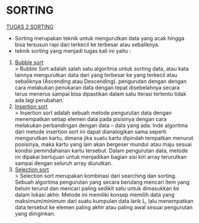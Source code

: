 # SORTING 
[TUGAS 2 SORTING](https://github.com/ibrboim/ASD/tree/main/Tugas%202%20Sorting)
 * Sorting merupakan teknik untuk mengurutkan data yang acak hingga bisa tersusun rapi dari terkecil ke terbesar atau sebaliknya.
 * teknik sorting yang menjadi tugas kali ini yaitu :
 1. [Bubble sort](https://github.com/ibrboim/ASD/blob/main/Tugas%202%20Sorting/Bubble%20sort/Bubble%20sort.c)\
      &gt; Bubble Sort adalah salah satu algoritma untuk sorting data, atau kata lainnya mengurutkan data dari yang terbesar ke yang terkecil atau sebaliknya (Ascending atau Descending). 
      pengurutan dengan dengan cara melakukan penukaran data dengan tepat disebelahnya secara terus menerus sampai bisa dipastikan dalam satu iterasi tertentu tidak ada lagi perubahan.
 2. [Insertion sort](https://github.com/ibrboim/ASD/blob/main/Tugas%202%20Sorting/Insertion%20sortss/Insertion%20sort.c)\
      &gt; Insertion sort adalah sebuah metode pengurutan data dengan menempatkan setiap elemen data pada pisisinya dengan cara melakukan perbandingan dengan data – data yang ada. Inde algoritma dari metode insertion sort ini dapat dianalogikan sama seperti mengurutkan kartu, dimana jika suatu kartu dipindah tempatkan menurut posisinya, maka kartu yang lain akan bergeser mundur atau maju sesuai kondisi pemindahanan kartu tersebut. Dalam pengurutan data, metode ini dipakai bertujuan untuk menjadikan bagian sisi kiri array terurutkan sampai dengan seluruh array diurutkan.
 3. [Selection sort](https://github.com/ibrboim/ASD/blob/main/Tugas%202%20Sorting/Selection%20sorts/Selection%20sort.c)\
      &gt; Selection sort merupakan kombinasi dari searching dan sorting. Sebuah algoritma pengurutan yang secara berulang mencari item yang belum terurut dan mencari paling sedikit satu untuk dimasukkan ke dalam lokasi akhir. Metode ini memiliki konsep memilih data yang maksimum/minimum dari suatu kumpulan data larik L, lalu menempatkan data tersebut ke elemen paling akhir atau paling awal
sesuai pengurutan yang diinginkan.
